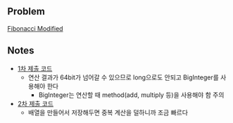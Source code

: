 ## Problem
[Fibonacci Modified](https://www.hackerrank.com/challenges/fibonacci-modified/problem)

## Notes
* [1차 제출 코드](Solution1.java)
    * 연산 결과가 64bit가 넘어갈 수 있으므로 long으로도 안되고 BigInteger를 사용해야 한다
        * BigInteger는 연산할 때 method(add, multiply 등)을 사용해야 함 주의
* [2차 제출 코드](Solution2.java)
    * 배열을 만들어서 저장해두면 중복 계산을 덜하니까 조금 빠르다